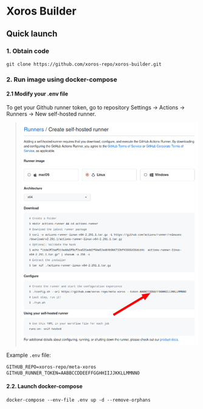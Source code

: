 # Xoros Builder

## Quick launch

### 1. Obtain code

```shell
git clone https://github.com/xoros-repo/xoros-builder.git
```

### 2. Run image using docker-compose

#### 2.1 Modify your .env file

To get your Github runner token, go to repository Settings -> Actions -> Runners -> New self-hosted runner.

> ![img.png](docs/img/img.png)

Example `.env` file:

```dotenv
GITHUB_REPO=xoros-repo/meta-xoros
GITHUB_RUNNER_TOKEN=AABBCCDDEEFFGGHHIIJJKKLLMMNNO
```

#### 2.2. Launch docker-compose

```shell
docker-compose --env-file .env up -d --remove-orphans
```

